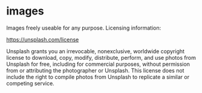 # images
Images freely useable for any purpose.  Licensing information:

https://unsplash.com/license

Unsplash grants you an irrevocable, nonexclusive, worldwide copyright license to download, copy, 
modify, distribute, perform, and use photos from Unsplash for free, including for commercial purposes, 
without permission from or attributing the photographer or Unsplash. This license does not include the 
right to compile photos from Unsplash to replicate a similar or competing service.


